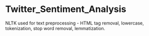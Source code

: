 # Twitter_Sentiment_Analysis
NLTK used for text preprocessing - HTML tag removal, lowercase, tokenization, stop word removal, lemmatization.
